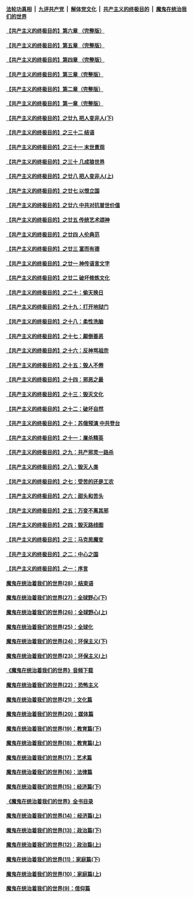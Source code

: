 

####  [法轮功真相](../../../../basic/blob/master/README.md?t=07011531) &nbsp;|&nbsp; [九评共产党](../../../../9ping.md/blob/master/README.md?t=07011531) &nbsp;|&nbsp; [解体党文化](../../../../jtdwh.md/blob/master/README.md?t=07011531)  &nbsp;|&nbsp; [共产主义的终极目的](../../../../gczydzjmd.md/blob/master/README.md?t=07011531) &nbsp;|&nbsp; [魔鬼在统治我们的世界](../../../../mgztzwmdsj.md/blob/master/README.md?t=07011531) 

#### [【共产主义的终极目的】第六章 （完整版）](../pages/nsc422/n11428913.md?t=07011531) 

#### [【共产主义的终极目的】第五章 （完整版）](../pages/nsc422/n11428912.md?t=07011531) 

#### [【共产主义的终极目的】第四章 （完整版）](../pages/nsc422/n11428907.md?t=07011531) 

#### [【共产主义的终极目的】第三章（完整版）](../pages/nsc422/n11428848.md?t=07011531) 

#### [【共产主义的终极目的】第二章（完整版）](../pages/nsc422/n11428831.md?t=07011531) 

#### [【共产主义的终极目的】第一章（完整版）](../pages/nsc422/n11417651.md?t=07011531) 

#### [【共产主义的终极目的】之廿九 把人变非人(下)](../pages/nsc422/n11344140.md?t=07011531) 

#### [【共产主义的终极目的】之三十二 结语](../pages/nsc422/n11360535.md?t=07011531) 

#### [【共产主义的终极目的】之三十一 末世景观](../pages/nsc422/n11351129.md?t=07011531) 

#### [【共产主义的终极目的】之三十 几成狼世界](../pages/nsc422/n11348280.md?t=07011531) 

#### [【共产主义的终极目的】之廿八 把人变非人(上)](../pages/nsc422/n11340492.md?t=07011531) 

#### [【共产主义的终极目的】之廿七 以恨立国](../pages/nsc422/n11336944.md?t=07011531) 

#### [【共产主义的终极目的】之廿六 中共对抗普世价值](../pages/nsc422/n11324785.md?t=07011531) 

#### [【共产主义的终极目的】之廿五 传统艺术颂神](../pages/nsc422/n11296396.md?t=07011531) 

#### [【共产主义的终极目的】之廿四 人伦典范](../pages/nsc422/n11296397.md?t=07011531) 

#### [【共产主义的终极目的】之廿三 富而有德](../pages/nsc422/n11283598.md?t=07011531) 

#### [【共产主义的终极目的】之廿一 神传语言文字](../pages/nsc422/n11263265.md?t=07011531) 

#### [【共产主义的终极目的】之廿二 破坏修炼文化](../pages/nsc422/n11245728.md?t=07011531) 

#### [【共产主义的终极目的】之二十：偷天换日](../pages/nsc422/n11238846.md?t=07011531) 

#### [【共产主义的终极目的】之十九：打开地狱门](../pages/nsc422/n11206376.md?t=07011531) 

#### [【共产主义的终极目的】之十八：柔性洗脑](../pages/nsc422/n11199994.md?t=07011531) 

#### [【共产主义的终极目的】之十七：颠倒善恶](../pages/nsc422/n11179782.md?t=07011531) 

#### [【共产主义的终极目的】之十六：反神骂祖宗](../pages/nsc422/n11166798.md?t=07011531) 

#### [【共产主义的终极目的】之十五：毁人不倦](../pages/nsc422/n11166792.md?t=07011531) 

#### [【共产主义的终极目的】之十四：邪恶之最](../pages/nsc422/n11150249.md?t=07011531) 

#### [【共产主义的终极目的】之十三：毁灭文化](../pages/nsc422/n11135227.md?t=07011531) 

#### [【共产主义的终极目的】之十二：破坏自然](../pages/nsc422/n11135214.md?t=07011531) 

#### [【共产主义的终极目的】之十：苏俄预演 中共登台](../pages/nsc422/n11118424.md?t=07011531) 

#### [【共产主义的终极目的】之十一：屠杀精英](../pages/nsc422/n11118442.md?t=07011531) 

#### [【共产主义的终极目的】之九：共产邪灵一路杀](../pages/nsc422/n11114139.md?t=07011531) 

#### [【共产主义的终极目的】之八：毁灭人类](../pages/nsc422/n11108503.md?t=07011531) 

#### [【共产主义的终极目的】之七：受苦的还是工农](../pages/nsc422/n11101809.md?t=07011531) 

#### [【共产主义的终极目的】之六：甜头和苦头](../pages/nsc422/n11096971.md?t=07011531) 

#### [【共产主义的终极目的】之五：万变不离其邪](../pages/nsc422/n11091285.md?t=07011531) 

#### [【共产主义的终极目的】之四：毁灭路线图](../pages/nsc422/n11086284.md?t=07011531) 

#### [【共产主义的终极目的】之三：马克思魔变](../pages/nsc422/n11061941.md?t=07011531) 

#### [【共产主义的终极目的】之二：中心之国](../pages/nsc422/n11047728.md?t=07011531) 

#### [【共产主义的终极目的】之一：序言](../pages/nsc422/n11086077.md?t=07011531) 

#### [魔鬼在统治着我们的世界(28)：结束语](../pages/nsc422/n10936246.md?t=07011531) 

#### [魔鬼在统治着我们的世界(27)：全球野心(下)](../pages/nsc422/n10928319.md?t=07011531) 

#### [魔鬼在统治着我们的世界(26)：全球野心(上)](../pages/nsc422/n10900318.md?t=07011531) 

#### [魔鬼在统治着我们的世界(25)：全球化](../pages/nsc422/n10788205.md?t=07011531) 

#### [魔鬼在统治着我们的世界(24)：环保主义(下)](../pages/nsc422/n10695307.md?t=07011531) 

#### [魔鬼在统治着我们的世界(23)：环保主义(上)](../pages/nsc422/n10688613.md?t=07011531) 

#### [《魔鬼在统治着我们的世界》音频下载](../pages/nsc422/n10635553.md?t=07011531) 

#### [魔鬼在统治着我们的世界(22)：恐怖主义](../pages/nsc422/n10614727.md?t=07011531) 

#### [魔鬼在统治着我们的世界(21)：文化篇](../pages/nsc422/n10597706.md?t=07011531) 

#### [魔鬼在统治着我们的世界(20)：媒体篇](../pages/nsc422/n10586579.md?t=07011531) 

#### [魔鬼在统治着我们的世界(19)：教育篇(下)](../pages/nsc422/n10564808.md?t=07011531) 

#### [魔鬼在统治着我们的世界(18)：教育篇(上)](../pages/nsc422/n10526970.md?t=07011531) 

#### [魔鬼在统治着我们的世界(17)：艺术篇](../pages/nsc422/n10499093.md?t=07011531) 

#### [魔鬼在统治着我们的世界(16)：法律篇](../pages/nsc422/n10485969.md?t=07011531) 

#### [魔鬼在统治着我们的世界(15)：经济篇(下)](../pages/nsc422/n10469975.md?t=07011531) 

#### [《魔鬼在统治着我们的世界》全书目录](../pages/nsc422/n10464261.md?t=07011531) 

#### [魔鬼在统治着我们的世界(14)：经济篇(上)](../pages/nsc422/n10457370.md?t=07011531) 

#### [魔鬼在统治着我们的世界(13)：政治篇(下)](../pages/nsc422/n10448270.md?t=07011531) 

#### [魔鬼在统治着我们的世界(12)：政治篇(上)](../pages/nsc422/n10444576.md?t=07011531) 

#### [魔鬼在统治着我们的世界(11)：家庭篇(下)](../pages/nsc422/n10440961.md?t=07011531) 

#### [魔鬼在统治着我们的世界(10)：家庭篇(上)](../pages/nsc422/n10435448.md?t=07011531) 

#### [魔鬼在统治着我们的世界(9)：信仰篇](../pages/nsc422/n10432159.md?t=07011531) 

